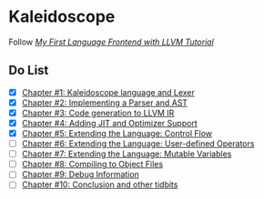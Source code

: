 # Kaleidoscope

Follow [*My First Language Frontend with LLVM Tutorial*](https://llvm.org/docs/tutorial/MyFirstLanguageFrontend)

## Do List

+ [x] [Chapter \#1: Kaleidoscope language and Lexer](https://llvm.org/docs/tutorial/MyFirstLanguageFrontend/LangImpl01.html)
+ [x] [Chapter \#2: Implementing a Parser and AST](https://llvm.org/docs/tutorial/MyFirstLanguageFrontend/LangImpl02.html)
+ [x] [Chapter \#3: Code generation to LLVM IR](https://llvm.org/docs/tutorial/MyFirstLanguageFrontend/LangImpl03.html)
+ [x] [Chapter \#4: Adding JIT and Optimizer Support](https://llvm.org/docs/tutorial/MyFirstLanguageFrontend/LangImpl04.html)
+ [x] [Chapter \#5: Extending the Language: Control Flow](https://llvm.org/docs/tutorial/MyFirstLanguageFrontend/LangImpl05.html)
+ [ ] [Chapter \#6: Extending the Language: User-defined Operators](https://llvm.org/docs/tutorial/MyFirstLanguageFrontend/LangImpl06.html)
+ [ ] [Chapter \#7: Extending the Language: Mutable Variables](https://llvm.org/docs/tutorial/MyFirstLanguageFrontend/LangImpl07.html)
+ [ ] [Chapter \#8: Compiling to Object Files](https://llvm.org/docs/tutorial/MyFirstLanguageFrontend/LangImpl08.html)
+ [ ] [Chapter \#9: Debug Information](https://llvm.org/docs/tutorial/MyFirstLanguageFrontend/LangImpl09.html)
+ [ ] [Chapter \#10: Conclusion and other tidbits](https://llvm.org/docs/tutorial/MyFirstLanguageFrontend/LangImpl10.html)

